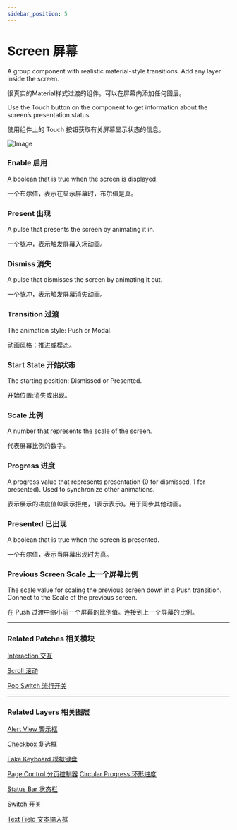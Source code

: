 ```yaml
---
sidebar_position: 5
---
```


# Screen 屏幕

A group component with realistic material-style transitions. Add any layer inside the screen.

很真实的Material样式过渡的组件。可以在屏幕内添加任何图层。

Use the Touch button on the component to get information about the screen’s presentation status.

使用组件上的 Touch 按钮获取有关屏幕显示状态的信息。

![Image](@site/static/img/docs/Material/screen.png)

### Enable 启用

A boolean that is true when the screen is displayed.

一个布尔值，表示在显示屏幕时，布尔值是真。

### Present 出现

A pulse that presents the screen by animating it in.

一个脉冲，表示触发屏幕入场动画。

### Dismiss 消失

A pulse that dismisses the screen by animating it out.

一个脉冲，表示触发屏幕消失动画。

### Transition 过渡

The animation style: Push or Modal.

动画风格：推进或模态。

### Start State 开始状态

The starting position: Dismissed or Presented.

开始位置:消失或出现。

### Scale 比例

A number that represents the scale of the screen.

代表屏幕比例的数字。

### Progress 进度

A progress value that represents presentation (0 for dismissed, 1 for presented). Used to synchronize other animations.

表示展示的进度值(0表示拒绝，1表示表示)。用于同步其他动画。

### Presented 已出现

A boolean that is true when the screen is presented.

一个布尔值，表示当屏幕出现时为真。

### Previous Screen Scale 上一个屏幕比例

The scale value for scaling the previous screen down in a Push transition. Connect to the Scale of the previous screen.

在 Push 过渡中缩小前一个屏幕的比例值。连接到上一个屏幕的比例。

------

### Related Patches 相关模块

[Interaction 交互](./../Interaction/Interaction.md)

[Scroll 滚动](./../Interaction/Scroll.md)

[Pop Switch 流行开关](./../Interaction/Pop%20Switch.md)

------

### Related Layers 相关图层

[Alert View 警示框](./Alert%20View.md)

[Checkbox 复选框](./Checkbox.md)

[Fake Keyboard 模拟键盘](./Fake%20Keyboard.md)

[Page Control 分页控制器](./Page%20Control.md)
[Circular Progress 环形进度](./Circular%20Progress.md)

[Status Bar 状态栏](./Status%20bar.md)

[Switch 开关](./Switch.md)

[Text Field 文本输入框](./Text%20Field.md)
